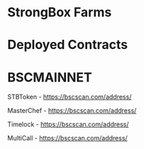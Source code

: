 # StrongBox Farms


# Deployed Contracts 

# BSCMAINNET
STBToken - https://bscscan.com/address/

MasterChef - https://bscscan.com/address/

Timelock - https://bscscan.com/address/

MultiCall - https://bscscan.com/address/
